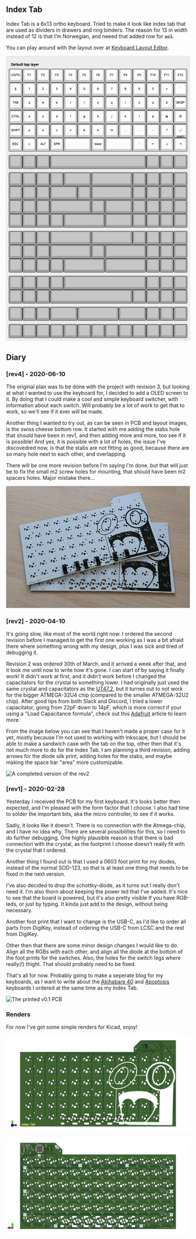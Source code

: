 Index Tab
---------

 Index Tab is a 6x13 ortho keyboard. Tried to make it look like index tab that are used as dividers in drawers and
 ring binders. The reason for 13 in width instead of 12 is that I’m Norwegian, and neeed that added row for `æøå`.

 You can play around with the layout over at [Keyboard Layout Editor](http://www.keyboard-layout-editor.com/#/gists/2577189f7cf19d980fff8177d14dc3ec).

![the current keymap](https://raw.githubusercontent.com/Kyrremann/index-tab/master/images/index-tab.png)


## Diary

### [rev4] - 2020-06-10

The original plan was to be done with the project with revision 3, but looking at what I wanted to use the keyboard for,
I decided to add a OLED screen to it. By doing that I could make a cool and simple keyboard switcher, with information
about each switch. Will probably be a lot of work to get that to work, so we'll see if it ever will be made.

Another thing I wanted to try out, as can be seen in PCB and layout images, is the swiss cheese bottom row. It started
with me adding the stabs hole that should have been in rev1, and then adding more and more, too see if it is possible!
And yes, it is possible with a lot of holes, the issue I've discovedred now, is that the stabs are not fitting as good,
because there are so many hole next to each other, and overlapping.

There will be one more revision before I'm saying I'm done, but that will just be to fix the small m2 screw holes for
mounting, that should have been m2 spacers holes. Major mistake there...

![A rev4 pcb with some stabilizers](https://raw.githubusercontent.com/Kyrremann/index-tab/master/images/rev4.png)


### [rev2] - 2020-04-10

It's going slow, like most of the world right now. I ordered the second revision before I managed to get the first one
working as I was a bit afraid there where something wrong with my design, plus I was sick and tired of debugging it.

Revision 2 was ordered 30th of March, and it arrived a week after that, and it took me until now to write how it's
gone. I can start of by saying it finally work! It didn't work at first, and it didn't work before I changed the
capacitators for the crystal to something lower. I had originally just used the same crystal and capacitators as the
[UT47.2](https://github.com/ai03-2725/UT47.2/), but it turnes out to not work for the bigger ATMEGA-32U4 chip (compared
to the smaller ATMEGA-32U2 chip). After good tips from both Slack and Discord, I tried a lower capacitator, going from
22pF down to 14pF, which is more correct if your using a "Load Capacitance formula", check out this
[Adafruit](https://blog.adafruit.com/2012/01/24/choosing-the-right-crystal-and-caps-for-your-design/) article to learn
more.

From the image below you can see that I haven't made a proper case for it yet, mostly because I'm not used to working
with Inkscape, but I should be able to make a sandwich case with the tab on the top, other then that it's not much more
to do for the Index Tab. I am planning a third revision, adding arrows for the diode silk print, adding holes for the
stabs, and maybe making the space bar "area" more customizable.

![A completed version of the rev2](https://raw.githubusercontent.com/Kyrremann/index-tab/master/images/rev2.png)


### [rev1] - 2020-02-28

Yesterday I received the PCB for my first keyboard. It's looks better then expected, and I'm pleased with the form
factor that I choose. I also had time to solder the important bits, aka the micro controller, to see if it works.

Sadly, it looks like it doesn't. There is no connection with the Atmega-chip, and I have no idea why. There are 
several possibilities for this, so I need to do further debugging. One highly plausible reason is that there is 
bad connection with the crystal, as the footprint I choose doesn't really fit with the crystal that I ordered.

Another thing I found out is that I used a 0603 foot print for my diodes, instead of the normal SOD-123, so
that is at least one thing that needs to be fixed in the next version.

I've also decided to drop  the schottky-diode, as it turns out I really don't need it. I'm also thorn about
keeping the power led that I've added. It's nice to see that the board is powered, but it's also pretty visible
if you have RGB-leds, or just by typing. It kinda just add to the design, without being necessary.

Another foot print that I want to change is the USB-C, as I'd like to order all parts from DigiKey, instead of
ordering the USB-C from LCSC and the rest from DigiKey.

Other then that there are some minor design changes I would like to do. Align all the RGBs with each other, and align
all the diode at the bottom of the foot prints for the switches. Also, the holes for the switch legs where really(!) 
thight. That should probably need to be fixed.

That's all for now. Probably going to make a seperate blog for my keyboards, as I want to write about the
[Akihabare 40](https://www.thingiverse.com/thing:3105838) and [Apoptosis](https://github.com/pseudoku/Apoptosis)
keyboards I ordered at the same time as my Index Tab.

![The printed v0.1 PCB](https://raw.githubusercontent.com/Kyrremann/index-tab/master/images/v0.1.jpg)

### Renders

For now I've got some simple renders for Kicad, enjoy!

![the front side](https://raw.githubusercontent.com/Kyrremann/index-tab/master/images/index-tab-front.png)

![the back side](https://raw.githubusercontent.com/Kyrremann/index-tab/master/images/index-tab-back.png)
